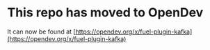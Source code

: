 # This repo has moved to OpenDev

It can now be found at [https://opendev.org/x/fuel-plugin-kafka](https://opendev.org/x/fuel-plugin-kafka)
